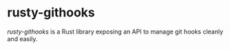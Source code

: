 # rusty-githooks

*rusty-githooks* is a Rust library exposing an API to manage git hooks cleanly and easily.
